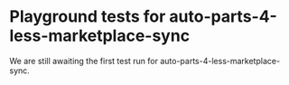 # Playground tests for auto-parts-4-less-marketplace-sync
We are still awaiting the first test run for auto-parts-4-less-marketplace-sync.
